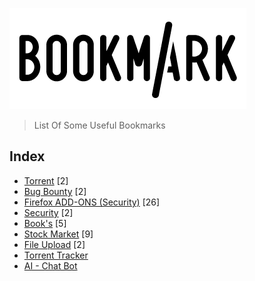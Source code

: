 ![Image of Yaktocat](https://github.com/RakeshKengale/Bookmark/blob/master/Images/Bookmark_Logo.png)
> List Of Some Useful Bookmarks 

## Index
- [Torrent](https://github.com/RakeshKengale/Bookmark/blob/master/Index/Torrent.md) [2]
- [Bug Bounty](https://github.com/RakeshKengale/Bookmark/blob/master/Index/Bug_Bounty.md) [2]
- [Firefox ADD-ONS (Security)](https://github.com/RakeshKengale/Bookmark/blob/master/Index/Firefox_ADD-ONS.md) [26]
- [Security](https://github.com/RakeshKengale/Bookmark/blob/master/Index/Hacking.md) [2]
- [Book's](https://github.com/RakeshKengale/Bookmark/blob/master/Index/Books.md) [5]
- [Stock Market](https://github.com/RakeshKengale/Bookmark/blob/master/Index/Stock.md) [9]
- [File Upload](https://github.com/RakeshKengale/Bookmark/blob/master/Index/Fileupload.md) [2]
- [Torrent Tracker](https://github.com/RakeshKengale/Bookmark/blob/master/Index/torrent_tracker.md)
- [AI - Chat Bot](https://github.com/RakeshKengale/Bookmark/blob/master/Index/ai_chatbot.md)

